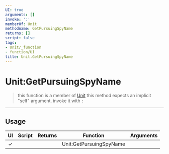 ```yaml
---
UI: true
arguments: []
invoke: ':'
memberOf: Unit
methodname: GetPursuingSpyName
returns: []
script: false
tags:
- Unit/_function
- function/UI
title: Unit.GetPursuingSpyName
---
```

# Unit:GetPursuingSpyName
> this function is a member of [Unit](civ-6/lua/Unit.md)
> this method expects an implicit "self" argument. invoke it with `:`
-----
## Usage
|  UI | Script | Returns | Function | Arguments |
|:---:|:------:|-------:|:--------:|:---------|
|✓| ||Unit:GetPursuingSpyName||

